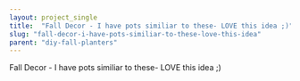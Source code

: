 ```yaml
---
layout: project_single
title:  "Fall Decor - I have pots similiar to these- LOVE this idea ;)"
slug: "fall-decor-i-have-pots-similiar-to-these-love-this-idea"
parent: "diy-fall-planters"
---
```

Fall Decor - I have pots similiar to these- LOVE this idea ;)
